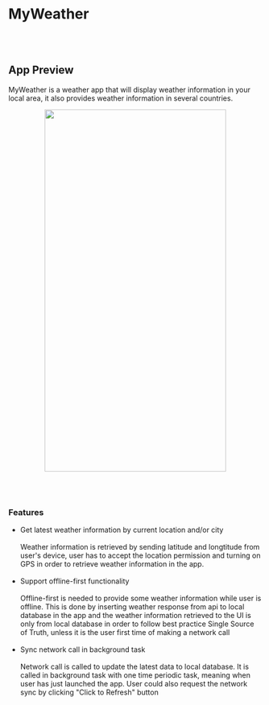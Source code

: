 # MyWeather

<br></br>

## App Preview

MyWeather is a weather app that will display weather information in your local area, it also provides weather information in several countries. 

<p align="center">
  <img width=360 height=720 src="https://github.com/rahmadanu/MyWeather/assets/96525733/31ac0770-e151-48ca-84d1-b35dd332e5af">
</p>

<br></br>

### Features

- Get latest weather information by current location and/or city
<br></br>
Weather information is retrieved by sending latitude and longtitude from user's device, user has to accept the location permission and turning on GPS in order to retrieve weather information in the app.
<br></br>
- Support offline-first functionality
<br></br>
Offline-first is needed to provide some weather information while user is offline. This is done by inserting weather response from api to local database in the app and the weather information retrieved to the UI is only from local database in order to follow best practice Single Source of Truth, unless it is the user first time of making a network call
<br></br>
- Sync network call in background task
<br></br>
Network call is called to update the latest data to local database. It is called in background task with one time periodic task, meaning when user has just launched the app. User could also request the network sync by clicking "Click to Refresh" button
